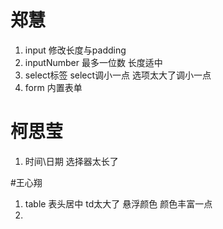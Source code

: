 # 郑慧
1. input 修改长度与padding
2. inputNumber 最多一位数 长度适中
3. select标签 select调小一点 选项太大了调小一点
4. form 内置表单

# 柯思莹
1. 时间\日期 选择器太长了

#王心翔
1. table 表头居中 td太大了 悬浮颜色 颜色丰富一点
2.  
